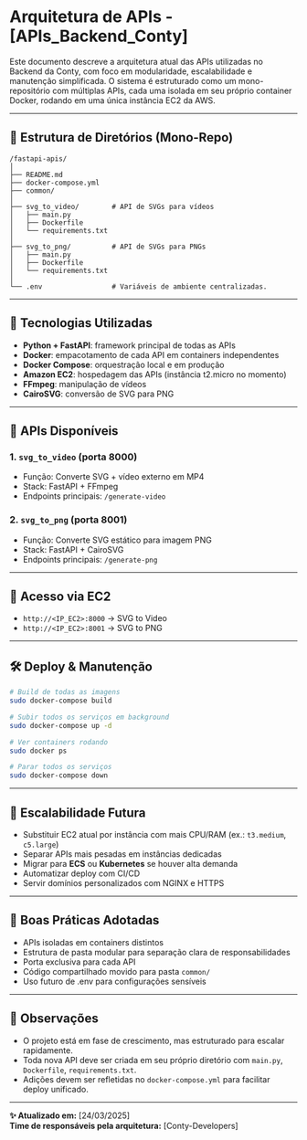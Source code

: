 # Arquitetura de APIs - [APIs_Backend_Conty]

Este documento descreve a arquitetura atual das APIs utilizadas no Backend da Conty, com foco em modularidade, escalabilidade e manutenção simplificada. O sistema é estruturado como um mono-repositório com múltiplas APIs, cada uma isolada em seu próprio container Docker, rodando em uma única instância EC2 da AWS.

---

## 📆 Estrutura de Diretórios (Mono-Repo)

```
/fastapi-apis/
│
├── README.md
├── docker-compose.yml 
├── common/           
│
├── svg_to_video/        # API de SVGs para vídeos
│   ├── main.py
│   ├── Dockerfile
│   └── requirements.txt
│
├── svg_to_png/          # API de SVGs para PNGs 
│   ├── main.py
│   ├── Dockerfile
│   └── requirements.txt
│
└── .env                 # Variáveis de ambiente centralizadas.
```

---

## 🔧 Tecnologias Utilizadas

- **Python + FastAPI**: framework principal de todas as APIs
- **Docker**: empacotamento de cada API em containers independentes
- **Docker Compose**: orquestração local e em produção
- **Amazon EC2**: hospedagem das APIs (instância t2.micro no momento)
- **FFmpeg**: manipulação de vídeos
- **CairoSVG**: conversão de SVG para PNG

---

## 🚀 APIs Disponíveis

### 1. `svg_to_video` (porta 8000)
- Função: Converte SVG + vídeo externo em MP4
- Stack: FastAPI + FFmpeg
- Endpoints principais: `/generate-video`

### 2. `svg_to_png` (porta 8001)
- Função: Converte SVG estático para imagem PNG
- Stack: FastAPI + CairoSVG
- Endpoints principais: `/generate-png`

---

## 🔸 Acesso via EC2

- `http://<IP_EC2>:8000` → SVG to Video
- `http://<IP_EC2>:8001` → SVG to PNG

---

## 🛠️ Deploy & Manutenção

```bash
# Build de todas as imagens
sudo docker-compose build

# Subir todos os serviços em background
sudo docker-compose up -d

# Ver containers rodando
sudo docker ps

# Parar todos os serviços
sudo docker-compose down
```

---

## 🔄 Escalabilidade Futura

- Substituir EC2 atual por instância com mais CPU/RAM (ex.: `t3.medium`, `c5.large`)
- Separar APIs mais pesadas em instâncias dedicadas
- Migrar para **ECS** ou **Kubernetes** se houver alta demanda
- Automatizar deploy com CI/CD
- Servir domínios personalizados com NGINX e HTTPS

---

## 📍 Boas Práticas Adotadas

- APIs isoladas em containers distintos
- Estrutura de pasta modular para separação clara de responsabilidades
- Porta exclusiva para cada API
- Código compartilhado movido para pasta `common/`
- Uso futuro de .env para configurações sensíveis

---

## 📃 Observações

- O projeto está em fase de crescimento, mas estruturado para escalar rapidamente.
- Toda nova API deve ser criada em seu próprio diretório com `main.py`, `Dockerfile`, `requirements.txt`.
- Adições devem ser refletidas no `docker-compose.yml` para facilitar deploy unificado.

---

**✨ Atualizado em:** [24/03/2025]  
**Time de responsáveis pela arquitetura:** [Conty-Developers]